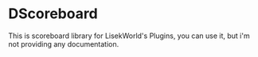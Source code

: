 # DScoreboard
This is scoreboard library for LisekWorld's Plugins, you can use it, but i'm not providing any documentation.
